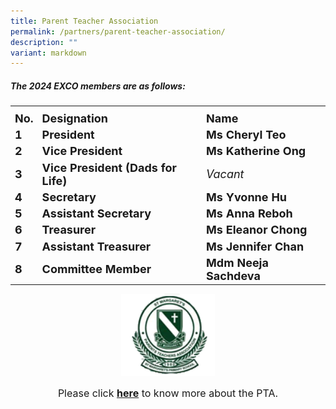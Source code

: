 ```yaml
---
title: Parent Teacher Association
permalink: /partners/parent-teacher-association/
description: ""
variant: markdown
---
```

##### The 2024 EXCO members are as follows:
<table>
	<tbody><tr>
		<th><font color="maroon" size="5"></font><center><font color="maroon" size="5">
 </font><center></center></center></th>
</tr>
	<tr>
		<td><font size="4"><b>No.</b></font></td>
		<td><font size="4"><b>Designation</b></font></td>
		<td><font size="4"><b>Name</b></font></td>
</tr>
	<tr>
		<td><font size="4"><b>1</b></font></td>
		<td><font size="4"><b>President</b></font></td>
		<td><font size="4"><b>Ms Cheryl Teo</b></font></td>
</tr>
<tr>
		<td><font size="4"><b>2</b></font></td>
		<td><font size="4"><b>Vice President</b></font></td>
		<td><font size="4"><b>Ms Katherine Ong</b></font></td>
</tr>
<tr>
		<td><font size="4"><b>3</b></font></td>
		<td><font size="4"><b>Vice President (Dads for Life)</b></font></td>
		<td><font size="4"><i>Vacant</i></font></td>
</tr>
<tr>
		<td><font size="4"><b>4</b></font></td>
		<td><font size="4"><b>Secretary</b></font></td>
		<td><font size="4"><b>Ms Yvonne Hu</b></font></td>
</tr>
<tr>
		<td><font size="4"><b>5</b></font></td>
		<td><font size="4"><b>Assistant Secretary</b></font></td>
		<td><font size="4"><b>Ms Anna Reboh</b></font></td>
</tr>
<tr>
		<td><font size="4"><b>6</b></font></td>
		<td><font size="4"><b>Treasurer</b></font></td>
		<td><font size="4"><b>Ms Eleanor Chong</b></font></td>
</tr>
<tr>
		<td><font size="4"><b>7</b></font></td>
		<td><font size="4"><b>Assistant Treasurer</b></font></td>
		<td><font size="4"><b>Ms Jennifer Chan</b></font></td>
</tr>
<tr>
		<td><font size="4"><b>8</b></font></td>
		<td><font size="4"><b>Committee Member</b></font></td>
		<td><font size="4"><b>Mdm Neeja Sachdeva</b></font></td>
</tr>
	</tbody></table>

<center><img src="/images/d1b5216da_u0717.gif" style="width:150px">

<font size="3"><center>Please click <b><a target="_blank" href="https://www.greendotpta.sg/">here</a></b> to know more about the PTA.
</center></font></center>